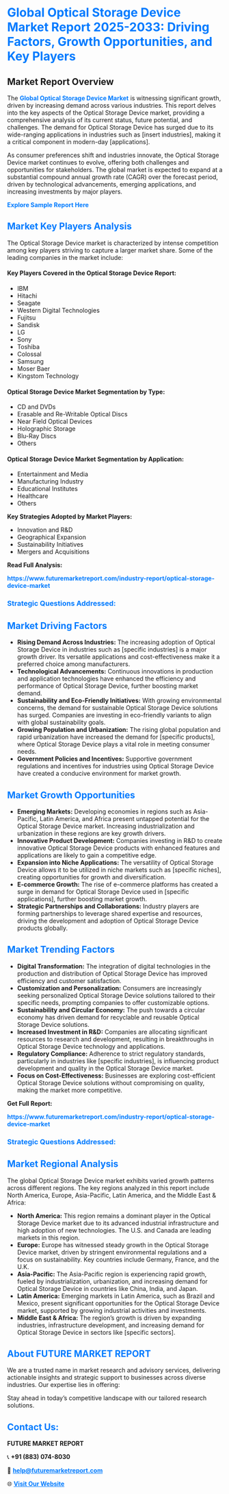 <h1 style="color: #007BFF;">Global Optical Storage Device Market Report 2025-2033: Driving Factors, Growth Opportunities, and Key Players</h1>

<section id="overview">
<h2>Market Report Overview</h2>
<p>The <a href="https://www.futuremarketreport.com/industry-report/optical-storage-device-market" style="color: #007BFF; text-decoration: none;"><strong>Global Optical Storage Device Market</strong></a> is witnessing significant growth, driven by increasing demand across various industries. This report delves into the key aspects of the Optical Storage Device market, providing a comprehensive analysis of its current status, future potential, and challenges. The demand for Optical Storage Device has surged due to its wide-ranging applications in industries such as [insert industries], making it a critical component in modern-day [applications].</p>
<p>As consumer preferences shift and industries innovate, the Optical Storage Device market continues to evolve, offering both challenges and opportunities for stakeholders. The global market is expected to expand at a substantial compound annual growth rate (CAGR) over the forecast period, driven by technological advancements, emerging applications, and increasing investments by major players.</p>
</section>

<section id="overview">
<p><a href="https://www.futuremarketreport.com/request-sample/reportId=76379" style="color: #007BFF; text-decoration: none;"><strong>Explore Sample Report Here</strong></a></p>
</section>

<section id="key-players">
<h2 style="color: #007BFF;">Market Key Players Analysis</h2>
<p>The Optical Storage Device market is characterized by intense competition among key players striving to capture a larger market share. Some of the leading companies in the market include:</p>
<h4>Key Players Covered in the Optical Storage Device Report:</h4>
<ul><li>IBM</li><li>Hitachi</li><li>Seagate</li><li>Western Digital Technologies</li><li>Fujitsu</li><li>Sandisk</li><li>LG</li><li>Sony</li><li>Toshiba</li><li>Colossal</li><li>Samsung</li><li>Moser Baer</li><li>Kingstom Technology</li></ul>
<h4>Optical Storage Device Market Segmentation by Type:</h4>
<ul><li>CD and DVDs</li><li>Erasable and Re-Writable Optical Discs</li><li>Near Field Optical Devices</li><li>Holographic Storage</li><li>Blu-Ray Discs</li><li>Others</li></ul>

<h4>Optical Storage Device Market Segmentation by Application:</h4>
<ul><li>Entertainment and Media</li><li>Manufacturing Industry</li><li>Educational Institutes</li><li>Healthcare</li><li>Others</li></ul>
<p><strong>Key Strategies Adopted by Market Players:</strong></p>
<ul>
<li>Innovation and R&D</li>
<li>Geographical Expansion</li>
<li>Sustainability Initiatives</li>
<li>Mergers and Acquisitions</li>
</ul>
</section>

<section>
<p><strong>Read Full Analysis: </strong></p><a href="https://www.futuremarketreport.com/industry-report/optical-storage-device-market" style="color: #007BFF; text-decoration: none;"><strong>https://www.futuremarketreport.com/industry-report/optical-storage-device-market</strong></a>
<h3 style="color: #007BFF;">Strategic Questions Addressed:</h3>
</section>

<section id="driving-factors">
<h2 style="color: #007BFF;">Market Driving Factors</h2>
<ul>
<li><strong>Rising Demand Across Industries:</strong> The increasing adoption of Optical Storage Device in industries such as [specific industries] is a major growth driver. Its versatile applications and cost-effectiveness make it a preferred choice among manufacturers.</li>
<li><strong>Technological Advancements:</strong> Continuous innovations in production and application technologies have enhanced the efficiency and performance of Optical Storage Device, further boosting market demand.</li>
<li><strong>Sustainability and Eco-Friendly Initiatives:</strong> With growing environmental concerns, the demand for sustainable Optical Storage Device solutions has surged. Companies are investing in eco-friendly variants to align with global sustainability goals.</li>
<li><strong>Growing Population and Urbanization:</strong> The rising global population and rapid urbanization have increased the demand for [specific products], where Optical Storage Device plays a vital role in meeting consumer needs.</li>
<li><strong>Government Policies and Incentives:</strong> Supportive government regulations and incentives for industries using Optical Storage Device have created a conducive environment for market growth.</li>
</ul>
</section>

<section id="growth-opportunities">
<h2 style="color: #007BFF;">Market Growth Opportunities</h2>
<ul>
<li><strong>Emerging Markets:</strong> Developing economies in regions such as Asia-Pacific, Latin America, and Africa present untapped potential for the Optical Storage Device market. Increasing industrialization and urbanization in these regions are key growth drivers.</li>
<li><strong>Innovative Product Development:</strong> Companies investing in R&D to create innovative Optical Storage Device products with enhanced features and applications are likely to gain a competitive edge.</li>
<li><strong>Expansion into Niche Applications:</strong> The versatility of Optical Storage Device allows it to be utilized in niche markets such as [specific niches], creating opportunities for growth and diversification.</li>
<li><strong>E-commerce Growth:</strong> The rise of e-commerce platforms has created a surge in demand for Optical Storage Device used in [specific applications], further boosting market growth.</li>
<li><strong>Strategic Partnerships and Collaborations:</strong> Industry players are forming partnerships to leverage shared expertise and resources, driving the development and adoption of Optical Storage Device products globally.</li>
</ul>
</section>

<section id="trending-factors">
<h2 style="color: #007BFF;">Market Trending Factors</h2>
<ul>
<li><strong>Digital Transformation:</strong> The integration of digital technologies in the production and distribution of Optical Storage Device has improved efficiency and customer satisfaction.</li>
<li><strong>Customization and Personalization:</strong> Consumers are increasingly seeking personalized Optical Storage Device solutions tailored to their specific needs, prompting companies to offer customizable options.</li>
<li><strong>Sustainability and Circular Economy:</strong> The push towards a circular economy has driven demand for recyclable and reusable Optical Storage Device solutions.</li>
<li><strong>Increased Investment in R&D:</strong> Companies are allocating significant resources to research and development, resulting in breakthroughs in Optical Storage Device technology and applications.</li>
<li><strong>Regulatory Compliance:</strong> Adherence to strict regulatory standards, particularly in industries like [specific industries], is influencing product development and quality in the Optical Storage Device market.</li>
<li><strong>Focus on Cost-Effectiveness:</strong> Businesses are exploring cost-efficient Optical Storage Device solutions without compromising on quality, making the market more competitive.</li>
</ul>
</section>

<section>
<p><strong>Get Full Report: </strong></p><a href="https://www.futuremarketreport.com/industry-report/optical-storage-device-market" style="color: #007BFF; text-decoration: none;"><strong>https://www.futuremarketreport.com/industry-report/optical-storage-device-market</strong></a>
<h3 style="color: #007BFF;">Strategic Questions Addressed:</h3>
</section>


<section id="regional-analysis">
<h2 style="color: #007BFF;">Market Regional Analysis</h2>
<p>The global Optical Storage Device market exhibits varied growth patterns across different regions. The key regions analyzed in this report include North America, Europe, Asia-Pacific, Latin America, and the Middle East & Africa:</p>
<ul>
<li><strong>North America:</strong> This region remains a dominant player in the Optical Storage Device market due to its advanced industrial infrastructure and high adoption of new technologies. The U.S. and Canada are leading markets in this region.</li>
<li><strong>Europe:</strong> Europe has witnessed steady growth in the Optical Storage Device market, driven by stringent environmental regulations and a focus on sustainability. Key countries include Germany, France, and the U.K.</li>
<li><strong>Asia-Pacific:</strong> The Asia-Pacific region is experiencing rapid growth, fueled by industrialization, urbanization, and increasing demand for Optical Storage Device in countries like China, India, and Japan.</li>
<li><strong>Latin America:</strong> Emerging markets in Latin America, such as Brazil and Mexico, present significant opportunities for the Optical Storage Device market, supported by growing industrial activities and investments.</li>
<li><strong>Middle East & Africa:</strong> The region’s growth is driven by expanding industries, infrastructure development, and increasing demand for Optical Storage Device in sectors like [specific sectors].</li>
</ul>
</section>

<footer>
<h2 style="color: #007BFF;">About FUTURE MARKET REPORT</h2>
<p>We are a trusted name in market research and advisory services, delivering actionable insights and strategic support to businesses across diverse industries. Our expertise lies in offering:</p>

<p>Stay ahead in today’s competitive landscape with our tailored research solutions.</p>

<h2 style="color: #007BFF;">Contact Us:</h2>
<p><strong>FUTURE MARKET REPORT</strong></p>
<p>📞 <strong>+91 (883) 074-8030</strong></p>
<p>📧 <strong><a href="mailto:help@futuremarketreport.com" style="color: #007BFF;">help@futuremarketreport.com</a></strong></p>
<p>🌐 <strong><a href="https://www.futuremarketreport.com/" style="color: #007BFF;">Visit Our Website</a></strong></p>
</footer>